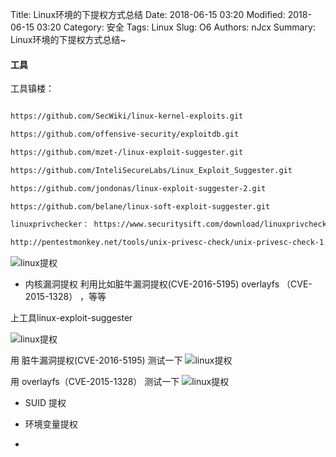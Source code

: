Title: Linux环境的下提权方式总结
Date: 2018-06-15 03:20
Modified: 2018-06-15 03:20
Category: 安全
Tags: Linux
Slug: O6
Authors: nJcx
Summary: Linux环境的下提权方式总结~

#### 工具


工具镇楼：

```bash

https://github.com/SecWiki/linux-kernel-exploits.git

https://github.com/offensive-security/exploitdb.git

https://github.com/mzet-/linux-exploit-suggester.git

https://github.com/InteliSecureLabs/Linux_Exploit_Suggester.git

https://github.com/jondonas/linux-exploit-suggester-2.git

https://github.com/belane/linux-soft-exploit-suggester.git

linuxprivchecker： https://www.securitysift.com/download/linuxprivchecker.py

http://pentestmonkey.net/tools/unix-privesc-check/unix-privesc-check-1.4.tar.gz

```

![linux提权](../images/WechatIMG169.png)


- 内核漏洞提权
 利用比如脏牛漏洞提权(CVE-2016-5195) overlayfs （CVE-2015-1328）
，等等

上工具linux-exploit-suggester

![linux提权](../images/WechatIMG180.jpeg)


用 脏牛漏洞提权(CVE-2016-5195) 测试一下 
![linux提权](../images/WechatIMG96.jpeg)


用 overlayfs（CVE-2015-1328） 测试一下 
![linux提权](../images/WechatIMG182.jpeg)
 


- SUID 提权


- 环境变量提权


-  

 
